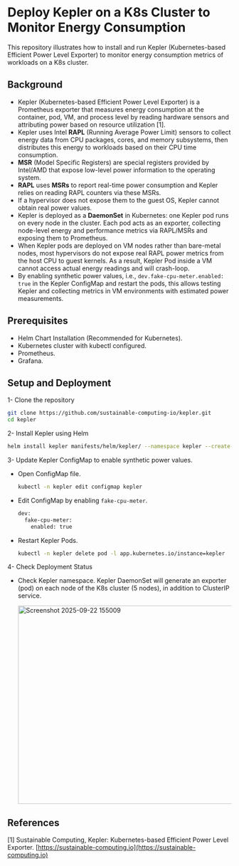 # Deploy Kepler on a K8s Cluster to Monitor Energy Consumption
This repository illustrates how to install and run Kepler (Kubernetes-based Efficient Power Level Exporter) to monitor energy consumption metrics of workloads on a K8s cluster.

## Background
- Kepler (Kubernetes-based Efficient Power Level Exporter) is a Prometheus exporter that measures energy consumption at the container, pod, VM, and process level by reading hardware sensors and attributing power based on resource utilization [1].
- Kepler uses Intel **RAPL** (Running Average Power Limit) sensors to collect energy data from CPU packages, cores, and memory subsystems, then distributes this energy to workloads based on their CPU time consumption.
- **MSR** (Model Specific Registers) are special registers provided by Intel/AMD that expose low-level power information to the operating system.
- **RAPL** uses **MSRs** to report real-time power consumption and Kepler relies on reading RAPL counters via these MSRs.
- If a hypervisor does not expose them to the guest OS, Kepler cannot obtain real power values.
- Kepler is deployed as a **DaemonSet** in Kubernetes: one Kepler pod runs on every node in the cluster. Each pod acts as an exporter, collecting node-level energy and performance metrics via RAPL/MSRs and exposing them to Prometheus.
- When Kepler pods are deployed on VM nodes rather than bare-metal nodes, most hypervisors do not expose real RAPL power metrics from the host CPU to guest kernels. As a result, Kepler Pod inside a VM cannot access actual energy readings and will crash-loop.
- By enabling synthetic power values, i.e., `dev.fake-cpu-meter.enabled: true` in the Kepler ConfigMap and restart the pods, this allows testing Kepler and collecting metrics in VM environments with estimated power measurements.

## Prerequisites
- Helm Chart Installation (Recommended for Kubernetes).
- Kubernetes cluster with kubectl configured.
- Prometheus.
- Grafana.

## Setup and Deployment
  1- Clone the repository
  ```bash
  git clone https://github.com/sustainable-computing-io/kepler.git
  cd kepler
   ```

2- Install Kepler using Helm
  ```bash
  helm install kepler manifests/helm/kepler/ --namespace kepler --create-namespace --set namespace.create=false
  ```

3- Update Kepler ConfigMap to enable synthetic power values.
  - Open ConfigMap file.
    ```bash
    kubectl -n kepler edit configmap kepler
    ```
  
  - Edit ConfigMap by enabling `fake-cpu-meter`.
    ```bash
    dev:
      fake-cpu-meter:
        enabled: true
    ```  
  
  - Restart Kepler Pods.
    ```bash
    kubectl -n kepler delete pod -l app.kubernetes.io/instance=kepler
    ```
  
4- Check Deployment Status
  - Check Kepler namespace. Kepler DaemonSet will generate an exporter (pod) on each node of the K8s cluster (5 nodes), in addition to ClusterIP service.

    <img width="1617" height="446" alt="Screenshot 2025-09-22 155009" src="https://github.com/user-attachments/assets/4445d8c2-bea2-40da-a9af-2df32549e248" />


## References
[1] Sustainable Computing, Kepler: Kubernetes-based Efficient Power Level Exporter. [https://sustainable-computing.io](https://sustainable-computing.io)
